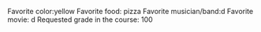 Favorite color:yellow 
Favorite food: pizza
Favorite musician/band:d 
Favorite movie: d
Requested grade in the course: 100
